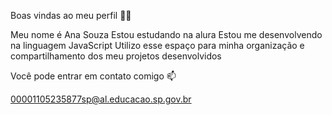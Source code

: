 Boas vindas ao meu perfil 💙💙

Meu nome é Ana Souza
Estou estudando na alura
Estou me desenvolvendo na linguagem JavaScript
Utilizo esse espaço para minha organização e compartilhamento dos meu projetos desenvolvidos

Você pode entrar em contato comigo 📫

00001105235877sp@al.educacao.sp.gov.br
